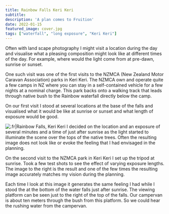 ```yaml
---
title: Rainbow Falls Keri Keri
subtitle: 
description: 'A plan comes to Fruition'
date: 2022-01-15
featured_image: cover.jpg
tags: ["waterfall", "long exposure", "Keri Keri"]
---
```


Often with land scape photography I might visit a location during the day and visualise what a pleasing composition might look like at different times of the day. For example, where would the light come from at pre-dawn, sunrise or sunset.   

One such visit was one of the first visits to the NZMCA (New Zealand Motor Caravan Association) parks in Keri Keri.
The NZMCA own and operate quite a few camps in NZ where you can stay in a self-contained vehicle for a few nights at a nominal charge. This park backs onto a walking track that leads through native bush to the Rainbow waterfall directly below the camp.  

On our first visit I stood at several locations at the base of the falls and visualised what it would be like at sunrise or sunset and what length of exposure would be good.  


![.fr|Rainbow Falls, Keri Keri](cover.jpg)
I decided on the location and an exposure of several minutes and a time of just after sunrise as the light started to illuminate the scene over the tops of the native trees. 
Often the resulting image does not look like or evoke the feeling that I had envisaged in the planning.

On the second visit to the NZMCA park in Keri Keri I set up the tripod at sunrise.  Took a few test shots to see the effect of varying exposure lengths.
The image to the right is the result and one of the few times the resulting image accurately matches my vision during the planning.  

Each time I look at this image it generates the same feeling I had while I stood the at the bottom of the water falls just after sunrise.  The viewing platform can be seen just to the right of the top of the falls.  Our campervan is about ten meters through the bush from this platform.  So we could hear the rushing water from the campervan.











